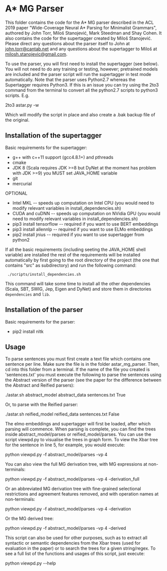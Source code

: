 A* MG Parser
=========

This folder contains the code for the A* MG parser described in the ACL 2019 paper "Wide-Coverage Neural A* Parsing for Minimalist Grammars", authored by John Torr, Miloš Stanojević, Mark Steedman and Shay Cohen.  It also contains the code for the supertagger created by Miloš Stanojević.  Please direct any questions about the parser itself to John at john.torr@cantab.net and any questions about the supertagger to Miloš at milosh.stanojevic@gmail.com.

To use the parser, you will first need to install the supertagger (see below).  You will not need to do any training or testing, however; pretrained models are included and the parser script will run the supertagger in test mode automatically. Note that the parser uses Python2.7 whereas the Supertagger requires Python3.  If this is an issue you can try using the 2to3 command from the terminal to convert all the python2.7 scripts to python3 scripts.  E.g.

2to3 astar.py -w

Which will modify the script in place and also create a .bak backup file of the original.

Installation of the supertagger
---------------

Basic requirements for the supertagger:
- g++ with c++11 support (gcc4.8.1+) and pthreads
- cmake
- JDK 8 (Scala requires JDK >=8 but DyNet at the moment has problem with JDK >=9) you MUST set JAVA_HOME variable
- git
- mercurial

OPTIONAL
- Intel MKL -- speeds up computation on Intel CPU (you would need to modify relevant variables in install_dependencies.sh)
- CUDA and cuDNN -- speeds up computation on NVidia GPU (you would need to modify relevant variables in install_dependencies.sh)
- pip3 install tensorflow      -- required if you want to use BERT embeddings
- pip3 install allennlp        -- required if you want to use ELMo embeddings
- pip2 install jnius           -- required if you want to use supertagger from python2

If all the basic requirements (including seeting the JAVA_HOME shell variable) are installed the rest
of the requirements will be installed automatically by first going to the root directory of the project
(the one that contains "src" as subdirectory) and run the following command:

     ./scripts/install_dependencies.sh

This command will take some time to install all the other dependencies (Scala, SBT, SWIG, Jep, Eigen and DyNet) and store them in directories `dependencies` and `lib`.

Installation of the parser
---------------

Basic requirements for the parser:

- pip2 install nltk


Usage
----------

To parse sentences you must first create a text file which contains one sentence per line.  Make sure the file is in the folder astar_mg_parser.  Then, cd into this folder from a terminal.  If the name of the file you created is 'sentences.txt' you must execute the following to parse the sentences using the Abstract version of the parser (see the paper for the difference between the Abstract and Reified parsers):

./astar.sh abstract_model abstract_data sentences.txt True

Or, to parse with the Reified parser:

./astar.sh reified_model reified_data sentences.txt False

The elmo embeddings and supertagger will first be loaded, after which parsing will commence.  When parsing is complete, you can find the trees inside abstract_model/parses or reified_model/parses.  You can use the script viewpd.py to visualise the trees in graph form.  To view the Xbar tree for the sentence in line 5, for example, you would execute:

python viewpd.py -f abstract_model/parses -vp 4

You can also view the full MG derivation tree, with MG expressions at non-terminals:

python viewpd.py -f abstract_model/parses -vp 4 -derivation_full

Or an abbreviated MG derivation tree with fine-grained selectional restrictions and agreement features removed, and with operation names at non-terminals:

python viewpd.py -f abstract_model/parses -vp 4 -derivation

Or the MG derived tree:

python viewpd.py -f abstract_model/parses -vp 4 -derived

This script can also be used for other purposes, such as to extract all syntactic or semantic dependencies from the Xbar trees (used for evaluation in the paper) or to search the trees for a given string/regex.  To see a full list of the functions and usages of this script, just execute:

python viewpd.py --help


